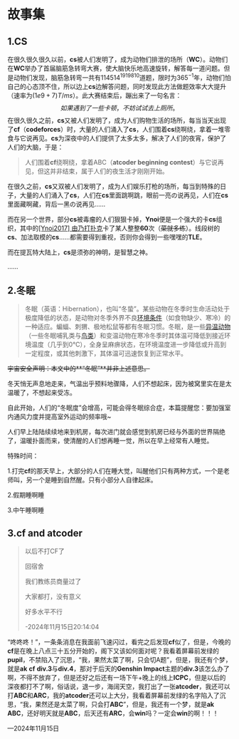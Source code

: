 # 故事集

## 1.CS

在很久很久很久以前，**cs**被人们发明了，成为动物们排泄的场所（**WC**）。动物们在**WC**举办了首届脑筋急转弯大赛，使大脑快乐地高速旋转，解答每一道问题。但是动物们发现，脑筋急转弯一共有$114514^{1919810}$道题，限时为$365^{-1}$年，动物们怕自己的心态顶不住，所以边上**cs**边解答问题，同时发现此方法做题效率大大提升（速率为$(1e9+7)T/ms$）。此大赛结束后，蹦出来了一句名言：
$$
如果遇到了一些卡顿，不妨试试去上厕所。
$$
在很久很久之前，**cs**又被人们发明了，成为人们购物生活的场所，每当当天出现了**cf**（**codeforces**）时，大量的人们涌入了**cs**，人们围着**cs**绕啊绕，拿着一堆零食与它说再见。**cs**为深夜中的人们提供了太多太多，解决了人们的夜宵，保护了人们的大脑，于是：

> 人们围着**cf**绕啊绕，拿着ABC（**atcoder beginning contest**）与它说再见，但这并非结束，属于人们的夜生活才刚刚开始。

在很久之前，**cs**又双被人们发明了，成为人们娱乐打枪的场所，每当到特殊的日子，大量的人们涌入了**cs**，人们在**cs**里面跳啊跳，眼前一亮の说再见，人们在**cs**里面藏啊藏，背后一黑の说再见……

而在另一个世界，部分**cs**被毒瘤的人们狠狠卡掉，**Ynoi**便是一个强大的卡**cs**组织，其中的[[Ynoi2017] 由乃打扑克](https://www.luogu.com.cn/problem/P5356)卡了某人整整**60**次（~~菜就多练~~）。线段树的**cs**、加法取模的**cs**……都需要得到重视，否则你会得到一些嘿嘿的**TLE**。

而在提瓦特大陆上，**cs**是须弥的神明，是智慧之神。

……

## 2.冬眠

> 冬眠（英语：Hibernation），也叫“冬蛰”。某些动物在冬季时生命活动处于极度降低的状态，是动物对冬季外界不良[环境条件](https://baike.baidu.com/item/环境条件/4846004?fromModule=lemma_inlink)（如食物缺少、寒冷）的一种适应。蝙蝠、刺猬、极地松鼠等都有冬眠习惯。冬眠，是一些[异温动物](https://baike.baidu.com/item/异温动物/104623?fromModule=lemma_inlink)（一些冬眠哺乳类与[鸟类](https://baike.baidu.com/item/鸟类/278334?fromModule=lemma_inlink)）和变温动物在寒冷冬季时其体温可降低到接近环境温度（几乎到0℃），全身呈麻痹状态，在环境温度进一步降低或升高到一定程度，或其他刺激下，其体温可迅速恢复到正常水平。

~~宇宙安全声明：本文中的**“冬眠”**并非上述意思。~~

冬天悄无声息地走来，气温出乎预料地骤降，人们不想起床，因为被窝里实在是太温暖了，不想起来受冻。

自此开始，人们的“冬眠度”会增高，可能会得冬眠综合症，本篇提醒您：要加强室内通风力度并提高室外运动的频率哦~

人们早上陆陆续续地来到机房，每次进门就会感觉到机房已经与外面的世界隔绝了，温暖扑面而来，使清醒的人们想再睡一觉，所以在早上经常有人睡觉。

特殊时间：

1.打完**cf**的那天早上，大部分的人们在睡大觉，叫醒他们只有两种方式，一个是老师叫，另一个是睡到自然醒。只有小部分人自律起床。

2.假期睡啊睡

3.中午睡啊睡

## 3.cf and atcoder

> 以后不打CF了
>
> 回宿舍
>
> 我们教练员商量过了
>
> 大家都打，没有意义
>
> 好多水平不行
>
> -2024年11月15日20:14:04

“咚咚咚！”，一条条消息在我面前飞速闪过，看完之后发现**cf**似了，但是，今晚的**cf**是在晚上八点三十五分开始的，阁下又该如何面对呢？我看着屏幕前发绿的**pupil**，不禁陷入了沉思，“我，果然太菜了啊，只会切A题”，但是，我还有个梦，就是**ak** **cf** **div.3**与**div.4**，那对于后天的**Genshin Impact**主题的**div.3**该怎么办了啊，不得不放弃了，但是还好之后还有一场下午+晚上的线上**ICPC**，但是以后的深夜都打不了啊，俗话说，退一步，海阔天空，我打出了一张**atcoder**，我还可以打**ABC**和**ARC**，我的**atcoder**还可以上大分，我看着屏幕前发绿的名字陷入了沉思，“我，果然还是太菜了啊，只会打**ABC**”，但是，我还有一个梦，就是**ak** **ABC**，还好明天就是**ABC**，后天还有**ARC**，会**win**吗？一定会**win**的啊！！！

—2024年11月15日
